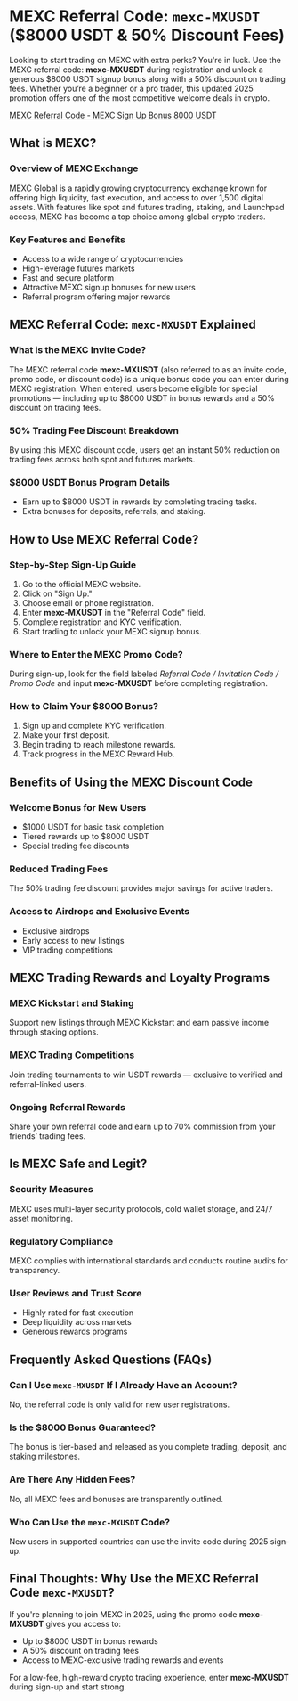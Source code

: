 <h1>MEXC Referral Code: <code>mexc-MXUSDT</code> ($8000 USDT & 50% Discount Fees)</h1>

<p>Looking to start trading on MEXC with extra perks? You're in luck. Use the MEXC referral code: <strong>mexc-MXUSDT</strong> during registration and unlock a generous $8000 USDT signup bonus along with a 50% discount on trading fees. Whether you’re a beginner or a pro trader, this updated 2025 promotion offers one of the most competitive welcome deals in crypto.</p>

<a href="https://www.mexc.com/register?inviteCode=mexc-MXUSDT" target="_blank" rel="noopener noreferrer">
  MEXC Referral Code - MEXC Sign Up Bonus 8000 USDT
</a>

<h2>What is MEXC?</h2>
<h3>Overview of MEXC Exchange</h3>
<p>MEXC Global is a rapidly growing cryptocurrency exchange known for offering high liquidity, fast execution, and access to over 1,500 digital assets. With features like spot and futures trading, staking, and Launchpad access, MEXC has become a top choice among global crypto traders.</p>

<h3>Key Features and Benefits</h3>
<ul>
    <li>Access to a wide range of cryptocurrencies</li>
    <li>High-leverage futures markets</li>
    <li>Fast and secure platform</li>
    <li>Attractive MEXC signup bonuses for new users</li>
    <li>Referral program offering major rewards</li>
</ul>

<h2>MEXC Referral Code: <code>mexc-MXUSDT</code> Explained</h2>
<h3>What is the MEXC Invite Code?</h3>
<p>The MEXC referral code <strong>mexc-MXUSDT</strong> (also referred to as an invite code, promo code, or discount code) is a unique bonus code you can enter during MEXC registration. When entered, users become eligible for special promotions — including up to $8000 USDT in bonus rewards and a 50% discount on trading fees.</p>

<h3>50% Trading Fee Discount Breakdown</h3>
<p>By using this MEXC discount code, users get an instant 50% reduction on trading fees across both spot and futures markets.</p>

<h3>$8000 USDT Bonus Program Details</h3>
<ul>
    <li>Earn up to $8000 USDT in rewards by completing trading tasks.</li>
    <li>Extra bonuses for deposits, referrals, and staking.</li>
</ul>

<h2>How to Use MEXC Referral Code?</h2>
<h3>Step-by-Step Sign-Up Guide</h3>
<ol>
    <li>Go to the official MEXC website.</li>
    <li>Click on "Sign Up."</li>
    <li>Choose email or phone registration.</li>
    <li>Enter <strong>mexc-MXUSDT</strong> in the "Referral Code" field.</li>
    <li>Complete registration and KYC verification.</li>
    <li>Start trading to unlock your MEXC signup bonus.</li>
</ol>

<h3>Where to Enter the MEXC Promo Code?</h3>
<p>During sign-up, look for the field labeled <em>Referral Code / Invitation Code / Promo Code</em> and input <strong>mexc-MXUSDT</strong> before completing registration.</p>

<h3>How to Claim Your $8000 Bonus?</h3>
<ol>
    <li>Sign up and complete KYC verification.</li>
    <li>Make your first deposit.</li>
    <li>Begin trading to reach milestone rewards.</li>
    <li>Track progress in the MEXC Reward Hub.</li>
</ol>

<h2>Benefits of Using the MEXC Discount Code</h2>
<h3>Welcome Bonus for New Users</h3>
<ul>
    <li>$1000 USDT for basic task completion</li>
    <li>Tiered rewards up to $8000 USDT</li>
    <li>Special trading fee discounts</li>
</ul>

<h3>Reduced Trading Fees</h3>
<p>The 50% trading fee discount provides major savings for active traders.</p>

<h3>Access to Airdrops and Exclusive Events</h3>
<ul>
    <li>Exclusive airdrops</li>
    <li>Early access to new listings</li>
    <li>VIP trading competitions</li>
</ul>

<h2>MEXC Trading Rewards and Loyalty Programs</h2>
<h3>MEXC Kickstart and Staking</h3>
<p>Support new listings through MEXC Kickstart and earn passive income through staking options.</p>

<h3>MEXC Trading Competitions</h3>
<p>Join trading tournaments to win USDT rewards — exclusive to verified and referral-linked users.</p>

<h3>Ongoing Referral Rewards</h3>
<p>Share your own referral code and earn up to 70% commission from your friends’ trading fees.</p>

<h2>Is MEXC Safe and Legit?</h2>
<h3>Security Measures</h3>
<p>MEXC uses multi-layer security protocols, cold wallet storage, and 24/7 asset monitoring.</p>

<h3>Regulatory Compliance</h3>
<p>MEXC complies with international standards and conducts routine audits for transparency.</p>

<h3>User Reviews and Trust Score</h3>
<ul>
    <li>Highly rated for fast execution</li>
    <li>Deep liquidity across markets</li>
    <li>Generous rewards programs</li>
</ul>

<h2>Frequently Asked Questions (FAQs)</h2>
<h3>Can I Use <code>mexc-MXUSDT</code> If I Already Have an Account?</h3>
<p>No, the referral code is only valid for new user registrations.</p>

<h3>Is the $8000 Bonus Guaranteed?</h3>
<p>The bonus is tier-based and released as you complete trading, deposit, and staking milestones.</p>

<h3>Are There Any Hidden Fees?</h3>
<p>No, all MEXC fees and bonuses are transparently outlined.</p>

 <h3>Who Can Use the <code>mexc-MXUSDT</code> Code?</h3>
<p>New users in supported countries can use the invite code during 2025 sign-up.</p>

<h2>Final Thoughts: Why Use the MEXC Referral Code <code>mexc-MXUSDT</code>?</h2>
<p>If you're planning to join MEXC in 2025, using the promo code <strong>mexc-MXUSDT</strong> gives you access to:</p>
<ul>
    <li>Up to $8000 USDT in bonus rewards</li>
    <li>A 50% discount on trading fees</li>
    <li>Access to MEXC-exclusive trading rewards and events</li>
</ul>
<p>For a low-fee, high-reward crypto trading experience, enter <strong>mexc-MXUSDT</strong> during sign-up and start strong.</p>
</body>
</html>
